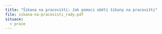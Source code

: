 ```yaml
---
title: "Šikana na pracovišti: Jak pomoci oběti šikany na pracovišti"
file: sikana-na-pracovisti_rady.pdf
situace:
  - prace
---
```

